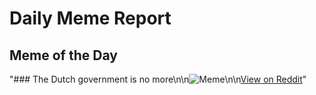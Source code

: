 # Daily Meme Report

## Meme of the Day
"### The Dutch government is no more\n\n![Meme](https://i.redd.it/65kmwgqter4f1.gif)\n\n[View on Reddit](https://redd.it/1l2k76j)"
